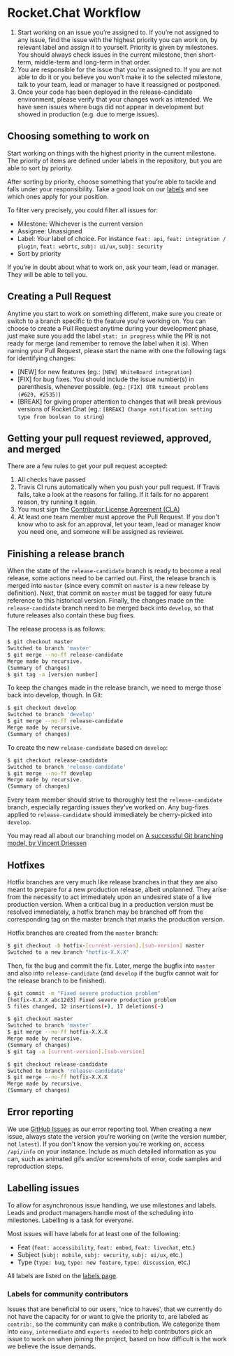 # Rocket.Chat Workflow

1. Start working on an issue you’re assigned to. If you’re not assigned to any issue, find the issue with the highest priority you can work on, by relevant label and assign it to yourself. Priority is given by milestones. You should always check issues in the current milestone, then short-term, middle-term and long-term in that order.
2. You are responsible for the issue that you're assigned to. If you are not able to do it or you believe you won't make it to the selected milestone, talk to your team, lead or manager to have it reassigned or postponed.
3. Once your code has been deployed in the release-candidate environment, please verify that your changes work as intended. We have seen issues where bugs did not appear in development but showed in production \(e.g. due to merge issues\).

## Choosing something to work on

Start working on things with the highest priority in the current milestone. The priority of items are defined under labels in the repository, but you are able to sort by priority.

After sorting by priority, choose something that you’re able to tackle and falls under your responsibility. Take a good look on our [labels](https://github.com/RocketChat/Rocket.Chat/labels) and see which ones apply for your position.

To filter very precisely, you could filter all issues for:

* Milestone: Whichever is the current version
* Assignee: Unassigned
* Label: Your label of choice. For instance `feat: api`, `feat: integration / plugin`, `feat: webrtc`, `subj: ui/ux`, `subj: security`
* Sort by priority

If you’re in doubt about what to work on, ask your team, lead or manager. They will be able to tell you.

## Creating a Pull Request

Anytime you start to work on something different, make sure you create or switch to a branch specific to the feature you're working on. You can choose to create a Pull Request anytime during your development phase, just make sure you add the label `stat: in progress` while the PR is not ready for merge \(and remember to remove the label when it is\). When naming your Pull Request, please start the name with one the following tags for identifying changes:

* \[NEW\] for new features \(eg.: `[NEW] WhiteBoard integration`\)
* \[FIX\] for bug fixes. You should include the issue number\(s\) in parenthesis, whenever possible. \(eg.: `[FIX] OTR timeout problems (#629, #2535)`\)
* \[BREAK\] for giving proper attention to changes that will break previous versions of Rocket.Chat \(eg.: `[BREAK] Change notification setting type from boolean to string`\)

## Getting your pull request reviewed, approved, and merged

There are a few rules to get your pull request accepted:

1. All checks have passed
2. Travis CI runs automatically when you push your pull request. If Travis fails, take a look at the reasons for failing. If it fails for no apparent reason, try running it again.
3. You must sign the [Contributor License Agreement \(CLA\)](https://cla-assistant.io/RocketChat/Rocket.Chat)
4. At least one team member must approve the Pull Request. If you don't know who to ask for an approval, let your team, lead or manager know you need one, and someone will be assigned as reviewer.

## Finishing a release branch

When the state of the `release-candidate` branch is ready to become a real release, some actions need to be carried out. First, the release branch is merged into `master` \(since every commit on `master` is a new release by definition\). Next, that commit on `master` must be tagged for easy future reference to this historical version. Finally, the changes made on the `release-candidate` branch need to be merged back into `develop`, so that future releases also contain these bug fixes.

The release process is as follows:

```bash
$ git checkout master
Switched to branch 'master'
$ git merge --no-ff release-candidate
Merge made by recursive.
(Summary of changes)
$ git tag -a [version number]
```

To keep the changes made in the release branch, we need to merge those back into develop, though. In Git:

```bash
$ git checkout develop
Switched to branch 'develop'
$ git merge --no-ff release-candidate
Merge made by recursive.
(Summary of changes)
```

To create the new `release-candidate` based on `develop`:

```bash
$ git checkout release-candidate
Switched to branch 'release-candidate'
$ git merge --no-ff develop
Merge made by recursive.
(Summary of changes)
```

Every team member should strive to thoroughly test the `release-candidate` branch, especially regarding issues they've worked on. Any bug-fixes applied to `release-candidate` should immediately be cherry-picked into `develop`.

You may read all about our branching model on [A successful Git branching model, by Vincent Driessen](http://nvie.com/posts/a-successful-git-branching-model/)

## Hotfixes

Hotfix branches are very much like release branches in that they are also meant to prepare for a new production release, albeit unplanned. They arise from the necessity to act immediately upon an undesired state of a live production version. When a critical bug in a production version must be resolved immediately, a hotfix branch may be branched off from the corresponding tag on the master branch that marks the production version.

Hotfix branches are created from the `master` branch:

```bash
$ git checkout -b hotfix-[current-version].[sub-version] master
Switched to a new branch "hotfix-X.X.X"
```

Then, fix the bug and commit the fix. Later, merge the bugfix into `master` and also into `release-candidate` \(and `develop` if the bugfix cannot wait for the release branch to be finished\).

```bash
$ git commit -m "Fixed severe production problem"
[hotfix-X.X.X abc12d3] Fixed severe production problem
5 files changed, 32 insertions(+), 17 deletions(-)

$ git checkout master
Switched to branch 'master'
$ git merge --no-ff hotfix-X.X.X
Merge made by recursive.
(Summary of changes)
$ git tag -a [current-version].[sub-version]

$ git checkout release-candidate
Switched to branch 'release-candidate'
$ git merge --no-ff hotfix-X.X.X
Merge made by recursive.
(Summary of changes)
```

## Error reporting

We use [GitHub Issues](https://github.com/RocketChat/Rocket.Chat/issues) as our error reporting tool. When creating a new issue, always state the version you're working on \(write the version number, not `latest`\). If you don't know the version you're working on, access `/api/info` on your instance. Include as much detailed information as you can, such as animated gifs and/or screenshots of error, code samples and reproduction steps.

## Labelling issues

To allow for asynchronous issue handling, we use milestones and labels. Leads and product managers handle most of the scheduling into milestones. Labelling is a task for everyone.

Most issues will have labels for at least one of the following:

* Feat \(`feat: accessibility`, `feat: embed`, `feat: livechat`, etc.\)
* Subject \(`subj: mobile`, `subj: security`, `subj: ui/ux`, etc.\)
* Type \(`type: bug`, `type: new feature`, `type: discussion`, etc.\)

All labels are listed on the [labels page](https://github.com/RocketChat/Rocket.Chat/labels).

### Labels for community contributors

Issues that are beneficial to our users, 'nice to haves', that we currently do not have the capacity for or want to give the priority to, are labeled as `contrib:`, so the community can make a contribution. We categorize them into `easy`, `intermediate` and `experts needed` to help contributors pick an issue to work on when joining the project, based on how difficult is the work we believe the issue demands.

